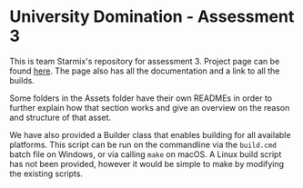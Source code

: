 # University Domination - Assessment 3

This is team Starmix's repository for assessment 3. Project page can be found [here](https://starmix.devsprime.com/Projects/3). The page also has all the documentation and a link to all the builds.

Some folders in the Assets folder have their own READMEs in order to further explain how that section works and give an overview on the reason and structure of that asset.

We have also provided a Builder class that enables building for all available platforms. This script can be run on the commandline via the `build.cmd` batch file on Windows, or via calling `make` on macOS. A Linux build script has not been provided, however it would be simple to make by modifying the existing scripts.
